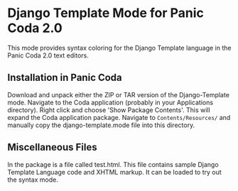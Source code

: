 Django Template Mode for Panic Coda 2.0
=======================================

This mode provides syntax coloring for the Django Template language in the Panic Coda 2.0 text editors. 

Installation in Panic Coda
--------------------------

Download and unpack either the ZIP or TAR version of the Django-Template mode. Navigate to the Coda application (probably in your Applications directory). Right click and choose 'Show Package Contents'. This will expand the Coda application package. Navigate to `Contents/Resources/` and manually copy the django-template.mode file into this directory.

Miscellaneous Files
-------------------

In the package is a file called test.html. This file contains sample Django Template Language code and XHTML markup. It can be loaded to try out the syntax mode.